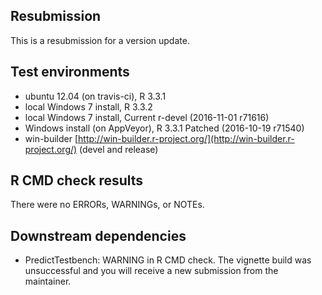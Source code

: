 ## Resubmission 

This is a resubmission for a version update.  

## Test environments

* ubuntu 12.04 (on travis-ci), R 3.3.1
* local Windows 7 install, R 3.3.2 
* local Windows 7 install, Current r-devel (2016-11-01 r71616)
* Windows install (on AppVeyor), R 3.3.1 Patched (2016-10-19 r71540)
* win-builder [http://win-builder.r-project.org/](http://win-builder.r-project.org/) (devel and release)

## R CMD check results

There were no ERRORs, WARNINGs, or NOTEs.
  
## Downstream dependencies

* PredictTestbench: WARNING in R CMD check.  The vignette build was unsuccessful and you will receive a new submission from the maintainer.
